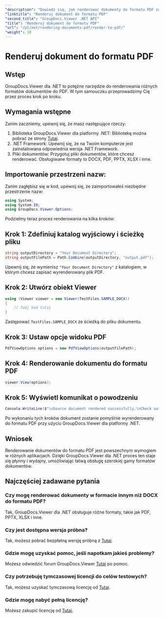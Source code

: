 ```yaml
---
"description": "Dowiedz się, jak renderować dokumenty do formatu PDF za pomocą GroupDocs.Viewer dla .NET. Przewodnik krok po kroku z wymaganiami wstępnymi i często zadawanymi pytaniami."
"linktitle": "Renderuj dokument do formatu PDF"
"second_title": "GroupDocs.Viewer .NET API"
"title": "Renderuj dokument do formatu PDF"
"url": "/pl/net/rendering-documents-pdf/render-to-pdf/"
"weight": 10
---
```


# Renderuj dokument do formatu PDF

## Wstęp
GroupDocs.Viewer dla .NET to potężne narzędzie do renderowania różnych formatów dokumentów do PDF. W tym samouczku przeprowadzimy Cię przez proces krok po kroku.
## Wymagania wstępne

Zanim zaczniemy, upewnij się, że masz następujące rzeczy:
1. Biblioteka GroupDocs.Viewer dla platformy .NET: Bibliotekę można pobrać ze strony [Tutaj](https://releases.groupdocs.com/viewer/net/).
2. .NET Framework: Upewnij się, że na Twoim komputerze jest zainstalowana odpowiednia wersja .NET Framework.
3. Pliki dokumentów: Przygotuj pliki dokumentów, które chcesz renderować. Obsługiwane formaty to DOCX, PDF, PPTX, XLSX i inne.

## Importowanie przestrzeni nazw:
Zanim zagłębisz się w kod, upewnij się, że zaimportowałeś niezbędne przestrzenie nazw:
```csharp
using System;
using System.IO;
using GroupDocs.Viewer.Options;
```

Podzielmy teraz proces renderowania na kilka kroków:
## Krok 1: Zdefiniuj katalog wyjściowy i ścieżkę pliku
```csharp
string outputDirectory = "Your Document Directory";
string outputFilePath = Path.Combine(outputDirectory, "output.pdf");
```
Upewnij się, że wymienisz `"Your Document Directory"` z katalogiem, w którym chcesz zapisać wyrenderowany plik PDF.
## Krok 2: Utwórz obiekt Viewer
```csharp
using (Viewer viewer = new Viewer(TestFiles.SAMPLE_DOCX))
{
    // Twój kod tutaj
}
```
Zastępować `TestFiles.SAMPLE_DOCX` ze ścieżką do pliku dokumentu.
## Krok 3: Ustaw opcje widoku PDF
```csharp
PdfViewOptions options = new PdfViewOptions(outputFilePath);
```
## Krok 4: Renderowanie dokumentu do formatu PDF
```csharp
viewer.View(options);
```
## Krok 5: Wyświetl komunikat o powodzeniu
```csharp
Console.WriteLine($"\nSource document rendered successfully.\nCheck output in {outputDirectory}.");
```
Po wykonaniu tych kroków dokument zostanie pomyślnie wyrenderowany do formatu PDF przy użyciu GroupDocs.Viewer dla platformy .NET.

## Wniosek
Renderowanie dokumentów do formatu PDF jest powszechnym wymogiem w różnych aplikacjach. Dzięki GroupDocs.Viewer dla .NET proces ten staje się płynny i wydajny, umożliwiając łatwą obsługę szerokiej gamy formatów dokumentów.
## Najczęściej zadawane pytania
### Czy mogę renderować dokumenty w formacie innym niż DOCX do formatu PDF?
Tak, GroupDocs.Viewer dla .NET obsługuje różne formaty, takie jak PDF, PPTX, XLSX i inne.
### Czy jest dostępna wersja próbna?
Tak, możesz pobrać bezpłatną wersję próbną z [Tutaj](https://releases.groupdocs.com/).
### Gdzie mogę uzyskać pomoc, jeśli napotkam jakieś problemy?
Możesz odwiedzić forum GroupDocs.Viewer [Tutaj](https://forum.groupdocs.com/c/viewer/9) po pomoc.
### Czy potrzebuję tymczasowej licencji do celów testowych?
Tak, możesz uzyskać tymczasową licencję od [Tutaj](https://purchase.groupdocs.com/temporary-license/).
### Gdzie mogę nabyć pełną licencję?
Możesz zakupić licencję od [Tutaj](https://purchase.groupdocs.com/buy).